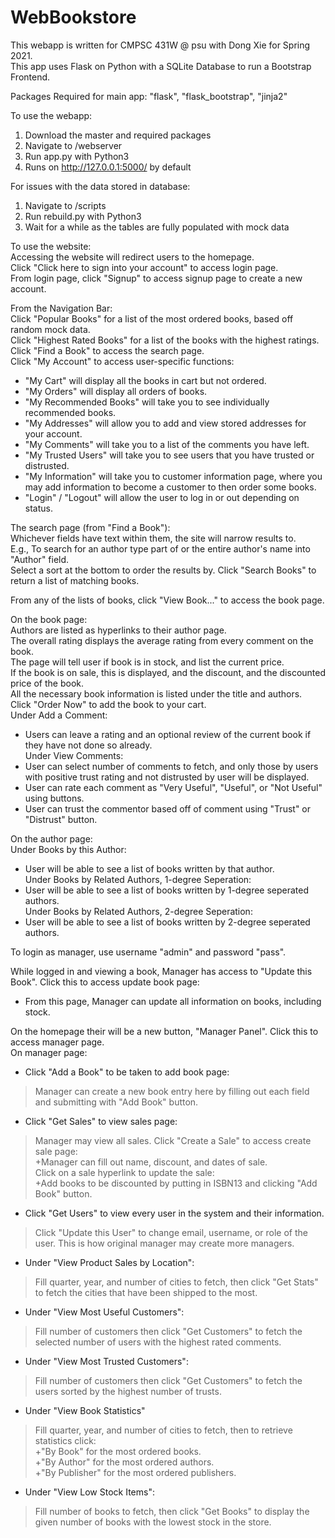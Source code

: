 # WebBookstore

This webapp is written for CMPSC 431W @ psu with Dong Xie for Spring 2021.  
This app uses Flask on Python with a SQLite Database to run a Bootstrap Frontend.  

Packages Required for main app: "flask", "flask_bootstrap", "jinja2"  

To use the webapp:  
1. Download the master and required packages  
2. Navigate to /webserver  
3. Run app.py with Python3  
4. Runs on http://127.0.0.1:5000/ by default  

For issues with the data stored in database:  
1. Navigate to /scripts  
2. Run rebuild.py with Python3  
3. Wait for a while as the tables are fully populated with mock data  

To use the website:  
Accessing the website will redirect users to the homepage.  
Click "Click here to sign into your account" to access login page.  
From login page, click "Signup" to access signup page to create a new account.  

From the Navigation Bar:  
Click "Popular Books" for a list of the most ordered books, based off random mock data.  
Click "Highest Rated Books" for a list of the books with the highest ratings.  
Click "Find a Book" to access the search page.  
Click "My Account" to access user-specific functions:  
- "My Cart" will display all the books in cart but not ordered.  
- "My Orders" will display all orders of books.  
- "My Recommended Books" will take you to see individually recommended books.  
- "My Addresses" will allow you to add and view stored addresses for your account.  
- "My Comments" will take you to a list of the comments you have left.  
- "My Trusted Users" will take you to see users that you have trusted or distrusted.  
- "My Information" will take you to customer information page, where you may add information to become a customer to then order some books.  
- "Login" / "Logout" will allow the user to log in or out depending on status.  

The search page (from "Find a Book"):  
Whichever fields have text within them, the site will narrow results to.  
E.g., To search for an author type part of or the entire author's name into "Author" field.  
Select a sort at the bottom to order the results by. Click "Search Books" to return a list of matching books.  

From any of the lists of books, click "View Book..." to access the book page.  

On the book page:  
Authors are listed as hyperlinks to their author page.  
The overall rating displays the average rating from every comment on the book.  
The page will tell user if book is in stock, and list the current price.  
If the book is on sale, this is displayed, and the discount, and the discounted price of the book.  
All the necessary book information is listed under the title and authors.  
Click "Order Now" to add the book to your cart.  
Under Add a Comment:  
- Users can leave a rating and an optional review of the current book if they have not done so already.  
Under View Comments:  
- User can select number of comments to fetch, and only those by users with positive trust rating and not distrusted by user will be displayed.  
- User can rate each comment as "Very Useful", "Useful", or "Not Useful" using buttons.  
- User can trust the commentor based off of comment using "Trust" or "Distrust" button.  
  
On the author page:  
Under Books by this Author:  
- User will be able to see a list of books written by that author.  
Under Books by Related Authors, 1-degree Seperation:  
- User will be able to see a list of books written by 1-degree seperated authors.  
Under Books by Related Authors, 2-degree Seperation:  
- User will be able to see a list of books written by 2-degree seperated authors.  

To login as manager, use username "admin" and password "pass".  

While logged in and viewing a book, Manager has access to "Update this Book". Click this to access update book page:  
- From this page, Manager can update all information on books, including stock.  

On the homepage their will be a new button, "Manager Panel". Click this to access manager page.  
On manager page:  
- Click "Add a Book" to be taken to add book page:  
>Manager can create a new book entry here by filling out each field and submitting with "Add Book" button.  
- Click "Get Sales" to view sales page: 
>Manager may view all sales. 
>Click "Create a Sale" to access create sale page:  
+Manager can fill out name, discount, and dates of sale.  
>Click on a sale hyperlink to update the sale:  
+Add books to be discounted by putting in ISBN13 and clicking "Add Book" button.  
- Click "Get Users" to view every user in the system and their information.  
>Click "Update this User" to change email, username, or role of the user. This is how original manager may create more managers.  
- Under "View Product Sales by Location":  
>Fill quarter, year, and number of cities to fetch, then click "Get Stats" to fetch the cities that have been shipped to the most.  
- Under "View Most Useful Customers":  
>Fill number of customers then click "Get Customers" to fetch the selected number of users with the highest rated comments.  
- Under "View Most Trusted Customers":  
>Fill number of customers then click "Get Customers" to fetch the users sorted by the highest number of trusts.  
- Under "View Book Statistics"  
>Fill quarter, year, and number of cities to fetch, then to retrieve statistics click:  
+"By Book" for the most ordered books.  
+"By Author" for the most ordered authors.  
+"By Publisher" for the most ordered publishers.  
- Under "View Low Stock Items":  
>Fill number of books to fetch, then click "Get Books" to display the given number of books with the lowest stock in the store.  

